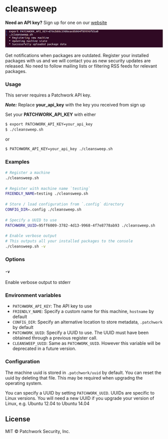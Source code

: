 # cleansweep

**Need an API key?** Sign up for one on our [website](https://patchworksecurity.com)

![](screenshot.png)

Get notifications when packages are outdated. Register your installed packages with us and we will contact you as new security updates are released. No need to follow mailing lists or filtering RSS feeds for relevant packages.

### Usage

This server requires a Patchwork API key.

_**Note:**_ Replace **your_api_key** with the key you received from sign up

Set your **PATCHWORK_API_KEY** with either

```sh
$ export PATCHWORK_API_KEY=your_api_key
$ ./cleansweep.sh
```

or


```sh
$ PATCHWORK_API_KEY=your_api_key ./cleansweep.sh
```


### Examples


```sh
# Register a machine
./cleansweep.sh

# Register with machine name `testing`
FRIENDLY_NAME=testing ./cleansweep.sh

# Store / load configuration from `.config` directory
CONFIG_DIR=.config ./cleansweep.sh

# Specify a UUID to use
PATCHWORK_UUID=95ff6009-3782-4d13-9968-4f7e8778ab93 ./cleansweep.sh

# Enable verbose output
# This outputs all your installed packages to the console
./cleansweep.sh -v
```

### Options

#### `-v`

Enable verbose output to stderr

### Environment variables

- `PATCHWORK_API_KEY`: The API key to use
- `FRIENDLY_NAME`: Specify a custom name for this machine, `hostname` by default
- `CONFIG_DIR`: Specify an alternative location to store metadata, `.patchwork` by default
- `PATCHWORK_UUID`: Specify a UUID to use. The UUID must have been obtained through a previous register call.
- `CLEANSWEEP_UUID`: Same as `PATCHWORK_UUID`. However this variable will be deprecated in a future version.


### Configuration

The machine uuid is stored in `.patchwork/uuid` by default. You can reset the uuid by deleting that file. This may be required when upgradng the operating system.

You can specify a UUID by setting `PATCHWORK_UUID`. UUIDs are specific to Linux versions. You will need a new UUID if you upgrade your version of Linux, e.g. Ubuntu 12.04 to Ubuntu 14.04

## License

MIT © Patchwork Security, Inc.
